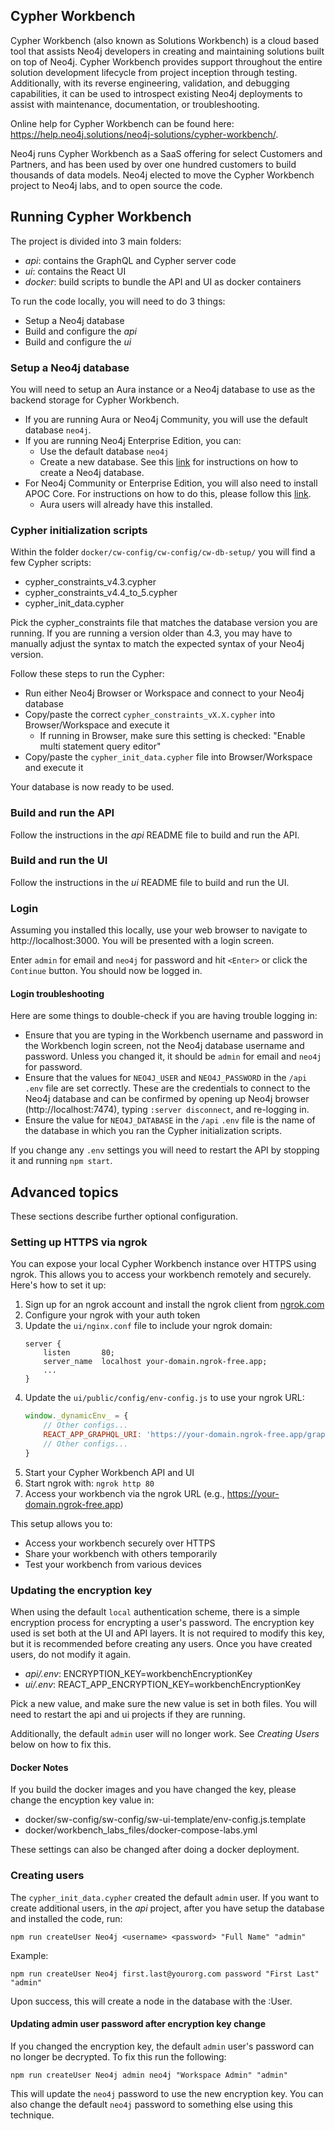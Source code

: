 
## Cypher Workbench
Cypher Workbench (also known as Solutions Workbench) is a cloud based tool that assists Neo4j developers in creating and maintaining solutions built on top of Neo4j. Cypher Workbench provides support throughout the entire solution development lifecycle from project inception through testing. Additionally, with its reverse engineering, validation, and debugging capabilities, it can be used to introspect existing Neo4j deployments to assist with maintenance, documentation, or troubleshooting.

Online help for Cypher Workbench can be found here: https://help.neo4j.solutions/neo4j-solutions/cypher-workbench/.

Neo4j runs Cypher Workbench as a SaaS offering for select Customers and Partners, and has been used by over one hundred customers to build thousands of data models. Neo4j elected to move the Cypher Workbench project to Neo4j labs, and to open source the code.

## Running Cypher Workbench
The project is divided into 3 main folders:
* *api*: contains the GraphQL and Cypher server code
* *ui*: contains the React UI
* *docker*: build scripts to bundle the API and UI as docker containers

To run the code locally, you will need to do 3 things:
* Setup a Neo4j database
* Build and configure the *api*
* Build and configure the *ui*

### Setup a Neo4j database
You will need to setup an Aura instance or a Neo4j database to use as the backend storage for Cypher Workbench. 

* If you are running Aura or Neo4j Community, you will use the default database `neo4j`.
* If you are running Neo4j Enterprise Edition, you can:
  * Use the default database `neo4j`
  * Create a new database. See this [link](https://neo4j.com/docs/cypher-manual/current/administration/databases/#administration-databases-create-database) for instructions on how to create a Neo4j database.
* For Neo4j Community or Enterprise Edition, you will also need to install APOC Core. For instructions on how to do this, please follow this [link](https://neo4j.com/docs/apoc/current/installation/). 
  * Aura users will already have this installed.

### Cypher initialization scripts
Within the folder `docker/cw-config/cw-config/cw-db-setup/` you will find a few Cypher scripts:

* cypher_constraints_v4.3.cypher
* cypher_constraints_v4.4_to_5.cypher
* cypher_init_data.cypher

Pick the cypher_constraints file that matches the database version you are running. If you are running a version older than 4.3, you may have to manually adjust the syntax to match the expected syntax of your Neo4j version.

Follow these steps to run the Cypher:

* Run either Neo4j Browser or Workspace and connect to your Neo4j database
* Copy/paste the correct `cypher_constraints_vX.X.cypher` into Browser/Workspace and execute it
  * If running in Browser, make sure this setting is checked: "Enable multi statement query editor"
* Copy/paste the `cypher_init_data.cypher` file into Browser/Workspace and execute it

Your database is now ready to be used.

### Build and run the API
Follow the instructions in the *api* README file to build and run the API.

### Build and run the UI
Follow the instructions in the *ui* README file to build and run the UI.

### Login
Assuming you installed this locally, use your web browser to navigate to http://localhost:3000. You will be presented with a login screen. 

Enter `admin` for email and `neo4j` for password and hit `<Enter>` or click the `Continue` button. You should now be logged in.

#### Login troubleshooting
Here are some things to double-check if you are having trouble logging in:
* Ensure that you are typing in the Workbench username and password in the Workbench login screen, not the Neo4j database username and password. Unless you changed it, it should be `admin` for email and `neo4j` for password.
* Ensure that the values for `NEO4J_USER` and `NEO4J_PASSWORD` in the `/api` `.env` file are set correctly. These are the credentials to connect to the Neo4j database and can be confirmed by opening up Neo4j browser (http://localhost:7474), typing `:server disconnect`, and re-logging in.
* Ensure the value for `NEO4J_DATABASE` in the `/api` `.env` file is the name of the database in which you ran the Cypher initialization scripts. 

If you change any `.env` settings you will need to restart the API by stopping it and running `npm start`.

## Advanced topics
These sections describe further optional configuration.

### Setting up HTTPS via ngrok
You can expose your local Cypher Workbench instance over HTTPS using ngrok. This allows you to access your workbench remotely and securely. Here's how to set it up:

1. Sign up for an ngrok account and install the ngrok client from [ngrok.com](https://ngrok.com/)
2. Configure your ngrok with your auth token
3. Update the `ui/nginx.conf` file to include your ngrok domain:
   ```
   server {
       listen       80;
       server_name  localhost your-domain.ngrok-free.app;
       ...
   }
   ```
4. Update the `ui/public/config/env-config.js` to use your ngrok URL:
   ```javascript
   window._dynamicEnv_ = {
       // Other configs...
       REACT_APP_GRAPHQL_URI: 'https://your-domain.ngrok-free.app/graphql',
       // Other configs...
   }
   ```
5. Start your Cypher Workbench API and UI
6. Start ngrok with: `ngrok http 80`
7. Access your workbench via the ngrok URL (e.g., https://your-domain.ngrok-free.app)

This setup allows you to:
- Access your workbench securely over HTTPS
- Share your workbench with others temporarily
- Test your workbench from various devices

### Updating the encryption key
When using the default `local` authentication scheme, there is a simple encryption process for encrypting a user's password. The encryption key used is set both at the UI and API layers. It is not required to modify this key, but it is recommended before creating any users. Once you have created users, do not modify it again.
* *api/.env*: ENCRYPTION_KEY=workbenchEncryptionKey
* *ui/.env*: REACT_APP_ENCRYPTION_KEY=workbenchEncryptionKey

Pick a new value, and make sure the new value is set in both files. You will need to restart the api and ui projects if they are running.

Additionally, the default `admin` user will no longer work. See *Creating Users* below on how to fix this.

#### Docker Notes
If you build the docker images and you have changed the key, please change the encyption key value in:
* docker/sw-config/sw-config/sw-ui-template/env-config.js.template
* docker/workbench_labs_files/docker-compose-labs.yml

These settings can also be changed after doing a docker deployment.

### Creating users
The `cypher_init_data.cypher` created the default `admin` user. If you want to create additional users, in the *api* project, after you have setup the database and installed the code, run:

```
npm run createUser Neo4j <username> <password> "Full Name" "admin"
```

Example:
```
npm run createUser Neo4j first.last@yourorg.com password "First Last" "admin"
```

Upon success, this will create a node in the database with the :User.

#### Updating admin user password after encryption key change
If you changed the encryption key, the default `admin` user's password can no longer be decrypted. To fix this run the following:
```
npm run createUser Neo4j admin neo4j "Workspace Admin" "admin"
```
This will update the `neo4j` password to use the new encryption key. You can also change the default `neo4j` password to something else using this technique.
